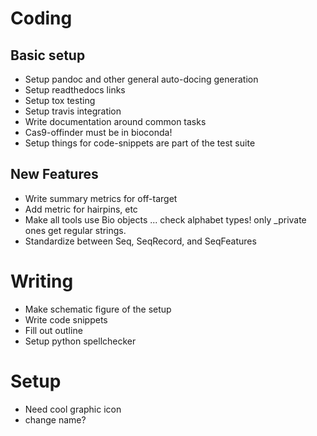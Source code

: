 # Coding

## Basic setup

 
 - Setup pandoc and other general auto-docing generation
 - Setup readthedocs links
 - Setup tox testing
 - Setup travis integration
 - Write documentation around common tasks
 - Cas9-offinder must be in bioconda!
 - Setup things for code-snippets are part of the test suite 

## New Features

 - Write summary metrics for off-target
 - Add metric for hairpins, etc
 - Make all tools use Bio objects ... check alphabet types! only \_private ones get regular strings.
 - Standardize between Seq, SeqRecord, and SeqFeatures

# Writing
 - Make schematic figure of the setup
 - Write code snippets
 - Fill out outline
 - Setup python spellchecker
 

# Setup
 - Need cool graphic icon
 - change name?
 